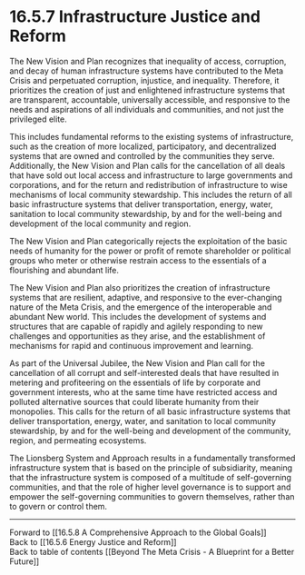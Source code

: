 # 16.5.7 Infrastructure Justice and Reform

The New Vision and Plan recognizes that inequality of access, corruption, and decay of human infrastructure systems have contributed to the Meta Crisis and perpetuated corruption, injustice, and inequality. Therefore, it prioritizes the creation of just and enlightened infrastructure systems that are transparent, accountable, universally accessible, and responsive to the needs and aspirations of all individuals and communities, and not just the privileged elite.

This includes fundamental reforms to the existing systems of infrastructure, such as the creation of more localized, participatory, and decentralized systems that are owned and controlled by the communities they serve. Additionally, the New Vision and Plan calls for the cancellation of all deals that have sold out local access and infrastructure to large governments and corporations, and for the return and redistribution of infrastructure to wise mechanisms of local community stewardship. This includes the return of all basic infrastructure systems that deliver transportation, energy, water, sanitation to local community stewardship, by and for the well-being and development of the local community and region.

The New Vision and Plan categorically rejects the exploitation of the basic needs of humanity for the power or profit of remote shareholder or political groups who meter or otherwise restrain access to the essentials of a flourishing and abundant life. 

The New Vision and Plan also prioritizes the creation of infrastructure systems that are resilient, adaptive, and responsive to the ever-changing nature of the Meta Crisis, and the emergence of the interoperable and abundant New world. This includes the development of systems and structures that are capable of rapidly and agilely responding to new challenges and opportunities as they arise, and the establishment of mechanisms for rapid and continuous improvement and learning.

As part of the Universal Jubilee, the New Vision and Plan call for the cancellation of all corrupt and self-interested deals that have resulted in metering and profiteering on the essentials of life by corporate and government interests, who at the same time have restricted access and polluted alternative sources that could liberate humanity from their monopolies. This calls for the return of all basic infrastructure systems that deliver transportation, energy, water, and sanitation to local community stewardship, by and for the well-being and development of the community, region, and permeating ecosystems.

The Lionsberg System and Approach results in a fundamentally transformed infrastructure system that is based on the principle of subsidiarity, meaning that the infrastructure system is composed of a multitude of self-governing communities, and that the role of higher level governance is to support and empower the self-governing communities to govern themselves, rather than to govern or control them. 

___

Forward to [[16.5.8 A Comprehensive Approach to the Global Goals]]    
Back to [[16.5.6 Energy Justice and Reform]]    
Back to table of contents [[Beyond The Meta Crisis - A Blueprint for a Better Future]] 